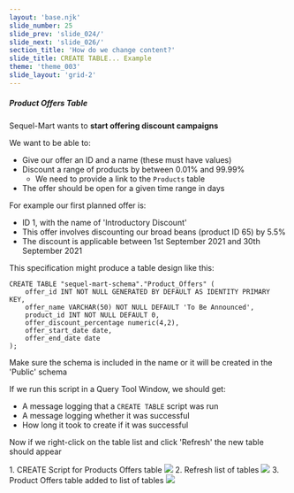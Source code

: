 ```yaml
---
layout: 'base.njk'
slide_number: 25
slide_prev: 'slide_024/'
slide_next: 'slide_026/'
section_title: 'How do we change content?'
slide_title: CREATE TABLE... Example
theme: 'theme_003'
slide_layout: 'grid-2'
---
```


<section class="slide__text">

##### Product Offers Table

Sequel-Mart wants to **start offering discount campaigns**

We want to be able to:
- Give our offer an ID and a name (these must have values)
- Discount a range of products by between 0.01% and 99.99%
    - <span>We need to provide a link to the `Products` table</span>
- The offer should be open for a given time range in days

For example our first planned offer is:
- ID 1, with the name of 'Introductory Discount'
- This offer involves discounting our broad beans (product ID 65) by 5.5%
- The discount is applicable between 1st September 2021 and 30th September 2021

This specification might produce a table design like this:

```
CREATE TABLE "sequel-mart-schema"."Product_Offers" (
	offer_id INT NOT NULL GENERATED BY DEFAULT AS IDENTITY PRIMARY KEY,
	offer_name VARCHAR(50) NOT NULL DEFAULT 'To Be Announced',
	product_id INT NOT NULL DEFAULT 0,
	offer_discount_percentage numeric(4,2),
	offer_start_date date,
	offer_end_date date
);
```

Make sure the schema is included in the name or it will be created in the 'Public' schema

If we run this script in a Query Tool Window, we should get:
- A message logging that a `CREATE TABLE` script was run
- A message logging whether it was successful
- How long it took to create if it was successful

Now if we right-click on the table list and click 'Refresh' the new table should appear


</section>

<section class="slide__images">
<caption>1. CREATE Script for Products Offers table</caption>
<img src="{{ '../../images/003_CREATE_Product_Offer_Table_Script.png' | url }}" />
<caption>2. Refresh list of tables</caption>
<img src="{{ '../../images/003_CREATE_Product_Offer_Refresh_Table_List.png' | url }}" />
<caption>3. Product Offers table added to list of tables</caption>
<img src="{{ '../../images/003_CREATE_Product_Offer_Table_Added_To_List.png' | url }}" />


</section>